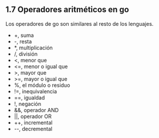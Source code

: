 ## 1.7 Operadores aritméticos en go

Los operadores de go son similares al resto de los lenguajes.

-   +, suma
-   -, resta
-   \*, multiplicación
-   /, división
-   \<, menor que
-   \<=, menor o igual que
-   \>, mayor que
-   \>=, mayor o igual que
-   %, el módulo o residuo
-   !=, inequivalencia
-   ==, igualdad
-   !, negación
-   &&, operador AND
-   \|\|, operador OR
-   ++, incremental
-   --, decremental

